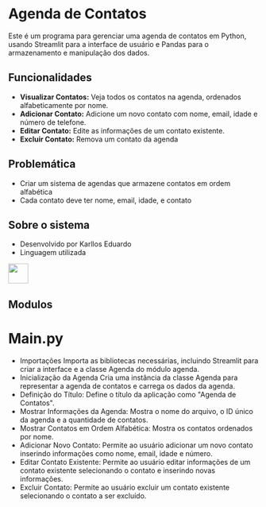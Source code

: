 # Agenda de Contatos

Este é um programa para gerenciar uma agenda de contatos em Python, usando Streamlit para a interface de usuário e Pandas para o armazenamento e manipulação dos dados.

## Funcionalidades

- **Visualizar Contatos:** Veja todos os contatos na agenda, ordenados alfabeticamente por nome.
- **Adicionar Contato:** Adicione um novo contato com nome, email, idade e número de telefone.
- **Editar Contato:** Edite as informações de um contato existente.
- **Excluir Contato:** Remova um contato da agenda

## Problemática
- Criar um sistema de agendas  que armazene contatos em ordem alfabética
- Cada contato deve ter nome, email, idade, e contato

## Sobre o sistema
- Desenvolvido por Karllos Eduardo
- Linguagem utilizada
<div style="display: flex;">
  <img src="https://cdn.jsdelivr.net/gh/devicons/devicon/icons/python/python-original.svg" width="40" height="40" style="margin-right: 10px;">
</div>

## Modulos
# Main.py
- Importações
Importa as bibliotecas necessárias, incluindo Streamlit para criar a interface e a classe Agenda do módulo agenda.
- Inicialização da Agenda
Cria uma instância da classe Agenda para representar a agenda de contatos e carrega os dados da agenda.
- Definição do Título:
Define o título da aplicação como "Agenda de Contatos".
- Mostrar Informações da Agenda:
Mostra o nome do arquivo, o ID único da agenda e a quantidade de contatos.
- Mostrar Contatos em Ordem Alfabética:
Mostra os contatos ordenados por nome.
- Adicionar Novo Contato:
Permite ao usuário adicionar um novo contato inserindo informações como nome, email, idade e número.
- Editar Contato Existente:
Permite ao usuário editar informações de um contato existente selecionando o contato e inserindo novas informações.
- Excluir Contato:
Permite ao usuário excluir um contato existente selecionando o contato a ser excluído.




